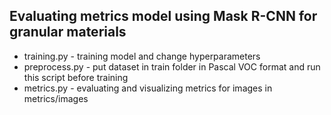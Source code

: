 ## Evaluating metrics model using Mask R-CNN for granular materials

- training.py - training model and change hyperparameters
- preprocess.py - put dataset in train folder in Pascal VOC format and run this script before training
- metrics.py - evaluating and visualizing metrics for images in metrics/images